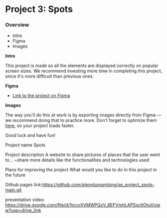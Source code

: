 # Project 3: Spots

### Overview  

* Intro  
* Figma  
* Images  
  
**Intro**
  
This project is made so all the elements are displayed correctly on popular screen sizes. We recommend investing more time in completing this project, since it's more difficult than previous ones.  
  
**Figma**  
  
* [Link to the project on Figma](https://www.figma.com/file/BBNm2bC3lj8QQMHlnqRsga/Sprint-3-Project-%E2%80%94-Spots?type=design&node-id=2%3A60&mode=design&t=afgNFybdorZO6cQo-1)
  
**Images**  
  
The way you'll do this at work is by exporting images directly from Figma — we recommend doing that to practice more. Don't forget to optimize them [here](https://tinypng.com/), so your project loads faster. 
  
Good luck and have fun!


Project name
Spots

Project description
A website to share pictures of places that the user went to... ~share more details like the functionalities and technologies used

Plans for improving the project
What would you like to do in this project in the future

Github pages link:https://github.com/glenntumambing/se_project_spots-main.git

presentation video:
https://drive.google.com/file/d/1tccvXVMWPQxV_6EFVmhLAPSxctlOtuil/view?usp=drive_link